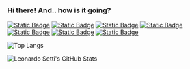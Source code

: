 ### Hi there! And.. how is it going?

[![Static Badge](https://img.shields.io/badge/Cucumber-%2323D96C?logo=cucumber&logoColor=black&labelColor=%2323D96C)](https://cucumber.io/)
[![Static Badge](https://img.shields.io/badge/Selenium-%2343B02A?logo=selenium&logoColor=grey&labelColor=%2343B02A)](https://www.selenium.dev/)
[![Static Badge](https://img.shields.io/badge/Cypress-%2369D3A7?logo=cypress&logoColor=grey&labelColor=%2369D3A7)](https://www.cypress.io/)
[![Static Badge](https://img.shields.io/badge/JavaScript-%23F7DF1E?logo=javascript&logoColor=gray&labelColor=%23F7DF1E)](https://developer.mozilla.org/pt-BR/docs/Web/JavaScript)
[![Static Badge](https://img.shields.io/badge/GitHub-%23181717?logo=github&logoColor=%23dad8d8&labelColor=%23181717)](https://github.com/leonardosetti)
[![Static Badge](https://img.shields.io/badge/Arch%20Linux-%231793D1?logo=archlinux&logoColor=%23dad8d8&labelColor=%231793D1)](https://archlinux.org/)
[![Static Badge](https://img.shields.io/badge/LinkedIn-%230A66C2?logo=linkedin&logoColor=%23dad8d8&labelColor=%230A66C2)](https://linkedin.com/in/leonardo-setti)



![Top Langs](https://github-readme-stats.vercel.app/api/top-langs/?username=leonardosetti&size_weight=0.5&count_weight=0.5&langs_count=6&layout=compact)

![Leonardo Setti's GitHub Stats](https://github-readme-stats.vercel.app/api?username=leonardosetti&theme=transparent&show_icons=true&hide=stars,issues,contribs)

